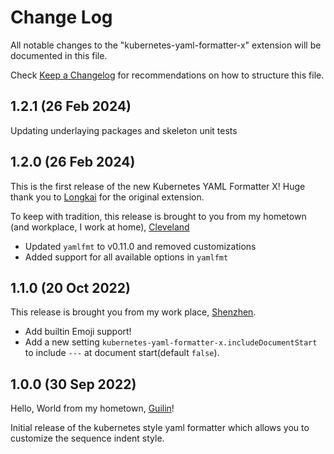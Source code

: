 # Change Log

All notable changes to the "kubernetes-yaml-formatter-x" extension will be documented in this file.

Check [Keep a Changelog](http://keepachangelog.com/) for recommendations on how to structure this file.

## 1.2.1 (26 Feb 2024)

Updating underlaying packages and skeleton unit tests

## 1.2.0 (26 Feb 2024)

This is the first release of the new Kubernetes YAML Formatter X!
Huge thank you to [Longkai](https://github.com/longkai) for the original extension.

To keep with tradition, this release is brought to you from my hometown (and workplace, I work at home), [Cleveland](https://en.wikipedia.org/wiki/Cleveland)

- Updated `yamlfmt` to v0.11.0 and removed customizations
- Added support for all available options in `yamlfmt`

## 1.1.0 (20 Oct 2022)

This release is brought you from my work place, [Shenzhen](https://en.wikipedia.org/wiki/Shenzhen).

- Add builtin Emoji support!
- Add a new setting `kubernetes-yaml-formatter-x.includeDocumentStart` to include `---` at document start(default `false`).

## 1.0.0 (30 Sep 2022)

Hello, World from my hometown, [Guilin](https://en.wikipedia.org/wiki/Guilin)!

Initial release of the kubernetes style yaml formatter which allows you to customize the sequence indent style.

